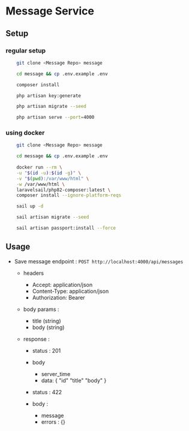 # Message Service

## Setup

### regular setup
```bash
    git clone <Message Repo> message

    cd message && cp .env.example .env

    composer install

    php artisan key:generate

    php artisan migrate --seed

    php artisan serve --port=4000
```

### using docker

```bash
    git clone <Message Repo> message

    cd message && cp .env.example .env
    
    docker run --rm \
    -u "$(id -u):$(id -g)" \
    -v "$(pwd):/var/www/html" \
    -w /var/www/html \
    laravelsail/php82-composer:latest \
    composer install --ignore-platform-reqs

    sail up -d

    sail artisan migrate --seed

    sail artisan passport:install --force
```


## Usage

- Save message endpoint : `` POST http://localhost:4000/api/messages ``
    - headers
        - Accept: application/json
        - Content-Type: application/json
        - Authorization: Bearer <token>
    - body params :
        - title (string)
        - body (string)

    - response :
        - status : 201
        - body 
            - server_time
            - data: {
                "id"
                "title"
                "body"
            }
            
        - status : 422
        - body :
            - message
            - errors : {}
